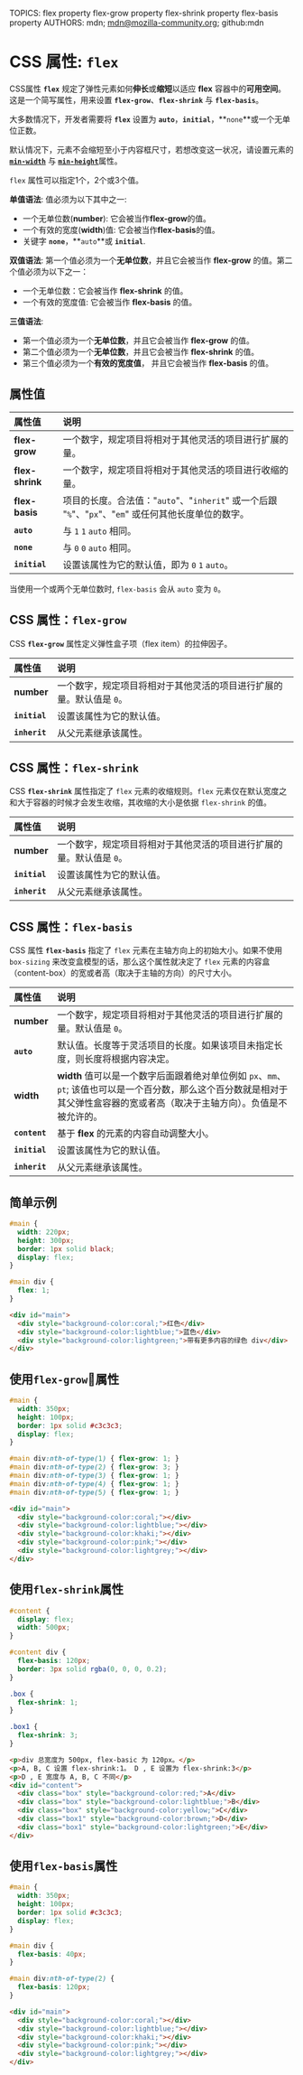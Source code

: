 TOPICS: flex property
        flex-grow property
        flex-shrink property
        flex-basis property
AUTHORS: mdn; mdn@mozilla-community.org; github:mdn

# CSS 属性: `flex`

CSS属性 **`flex`** 规定了弹性元素如何**伸长**或**缩短**以适应 **flex** 容器中的**可用空间**。这是一个简写属性，用来设置
**`flex-grow`**、**`flex-shrink`** 与 **`flex-basis`**。

大多数情况下，开发者需要将 **`flex`** 设置为 **`auto`**，**`initial`**，**`none`**或一个无单位正数。

默认情况下，元素不会缩短至小于内容框尺寸，若想改变这一状况，请设置元素的 [**`min-width`**](/zh-hans/webfrontend/min-width) 与 [**`min-height`**](/zh-hans/webfrontend/min-height)属性。

`flex` 属性可以指定1个，2个或3个值。

**单值语法**: 值必须为以下其中之一:

- 一个无单位数(**number**): 它会被当作**flex-grow**的值。
- 一个有效的宽度(**width**)值: 它会被当作**flex-basis**的值。
- 关键字 **`none`**，**`auto`**或 **`initial`**.

**双值语法**: 第一个值必须为一个**无单位数**，并且它会被当作 **flex-grow** 的值。第二个值必须为以下之一：

- 一个无单位数：它会被当作 **flex-shrink** 的值。
- 一个有效的宽度值: 它会被当作 **flex-basis** 的值。

**三值语法**:

- 第一个值必须为一个**无单位数**，并且它会被当作 **flex-grow** 的值。
- 第二个值必须为一个**无单位数**，并且它会被当作 **flex-shrink** 的值。
- 第三个值必须为一个**有效的宽度值**， 并且它会被当作 **flex-basis** 的值。

## 属性值

| 属性值 | 说明 |
| :--- | :--- |
| **flex-grow** | 一个数字，规定项目将相对于其他灵活的项目进行扩展的量。 |
| **flex-shrink** |一个数字，规定项目将相对于其他灵活的项目进行收缩的量。 |
| **flex-basis** | 项目的长度。合法值："`auto`"、"`inherit`" 或一个后跟 "`%`"、"`px`"、"`em`" 或任何其他长度单位的数字。 |
| **`auto`** | 与 `1` `1` `auto` 相同。 |
| **`none`** | 与 `0` `0` `auto` 相同。 |
| **`initial`** | 设置该属性为它的默认值，即为 `0` `1` `auto`。 |

当使用一个或两个无单位数时, `flex-basis` 会从 `auto` 变为 `0`。

## CSS 属性：`flex-grow`

CSS **`flex-grow`** 属性定义弹性盒子项（flex item）的拉伸因子。

| 属性值 | 说明 |
| :--- | :--- |
| **number** | 一个数字，规定项目将相对于其他灵活的项目进行扩展的量。默认值是 `0`。|
| **`initial`** | 设置该属性为它的默认值。 |
| **`inherit`** | 从父元素继承该属性。 |

## CSS 属性：`flex-shrink`

CSS **`flex-shrink`** 属性指定了 `flex` 元素的收缩规则。`flex` 元素仅在默认宽度之和大于容器的时候才会发生收缩，其收缩的大小是依据 `flex-shrink` 的值。

| 属性值 | 说明 |
| :--- | :--- |
| **number** | 一个数字，规定项目将相对于其他灵活的项目进行扩展的量。默认值是 `0`。|
| **`initial`** | 设置该属性为它的默认值。 |
| **`inherit`** | 从父元素继承该属性。 |

## CSS 属性：`flex-basis`

CSS 属性 **`flex-basis`** 指定了 `flex` 元素在主轴方向上的初始大小。如果不使用 `box-sizing` 来改变盒模型的话，那么这个属性就决定了 `flex` 元素的内容盒（content-box）的宽或者高（取决于主轴的方向）的尺寸大小。

| 属性值 | 说明 |
| :--- | :--- |
| **number** | 一个数字，规定项目将相对于其他灵活的项目进行扩展的量。默认值是 `0`。|
| **`auto`** | 默认值。长度等于灵活项目的长度。如果该项目未指定长度，则长度将根据内容决定。|
| **width** | **width** 值可以是一个数字后面跟着绝对单位例如 `px`、`mm`、`pt`; 该值也可以是一个百分数，那么这个百分数就是相对于其父弹性盒容器的宽或者高（取决于主轴方向）。负值是不被允许的。|
| **`content`** | 基于 **flex** 的元素的内容自动调整大小。 |
| **`initial`** | 设置该属性为它的默认值。 |
| **`inherit`** | 从父元素继承该属性。 |

## 简单示例

```css
#main {
  width: 220px;
  height: 300px;
  border: 1px solid black;
  display: flex;
}

#main div {
  flex: 1;
}
```

```html
<div id="main">
  <div style="background-color:coral;">红色</div>
  <div style="background-color:lightblue;">蓝色</div>  
  <div style="background-color:lightgreen;">带有更多内容的绿色 div</div>
</div>
```

## 使用`flex-grow`属性

```css
#main {
  width: 350px;
  height: 100px;
  border: 1px solid #c3c3c3;
  display: flex;
}

#main div:nth-of-type(1) { flex-grow: 1; }
#main div:nth-of-type(2) { flex-grow: 3; }
#main div:nth-of-type(3) { flex-grow: 1; }
#main div:nth-of-type(4) { flex-grow: 1; }
#main div:nth-of-type(5) { flex-grow: 1; }
```

```html
<div id="main">
  <div style="background-color:coral;"></div>
  <div style="background-color:lightblue;"></div>
  <div style="background-color:khaki;"></div>
  <div style="background-color:pink;"></div>
  <div style="background-color:lightgrey;"></div>
</div>
```

## 使用`flex-shrink`属性

```css
#content {
  display: flex;
  width: 500px;
}

#content div {
  flex-basis: 120px;
  border: 3px solid rgba(0, 0, 0, 0.2);
}

.box {
  flex-shrink: 1;
}

.box1 {
  flex-shrink: 3;
}
```

```html
<p>div 总宽度为 500px, flex-basic 为 120px。</p>
<p>A, B, C 设置 flex-shrink:1。 D , E 设置为 flex-shrink:3</p>
<p>D , E 宽度与 A, B, C 不同</p>
<div id="content">
  <div class="box" style="background-color:red;">A</div>
  <div class="box" style="background-color:lightblue;">B</div>
  <div class="box" style="background-color:yellow;">C</div>
  <div class="box1" style="background-color:brown;">D</div>
  <div class="box1" style="background-color:lightgreen;">E</div>
</div>
```

## 使用`flex-basis`属性

```css
#main {
  width: 350px;
  height: 100px;
  border: 1px solid #c3c3c3;
  display: flex;
}

#main div {
  flex-basis: 40px;
}

#main div:nth-of-type(2) {
  flex-basis: 120px;
}
```

```html
<div id="main">
  <div style="background-color:coral;"></div>
  <div style="background-color:lightblue;"></div>
  <div style="background-color:khaki;"></div>
  <div style="background-color:pink;"></div>
  <div style="background-color:lightgrey;"></div>
</div>
```
